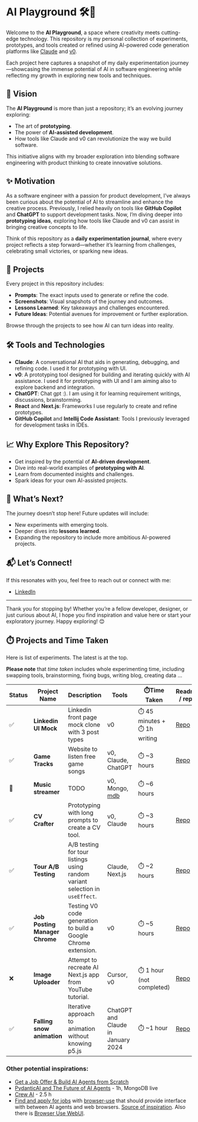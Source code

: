 # AI Playground 🛠️🤖

Welcome to the **AI Playground**, a space where creativity meets cutting-edge technology. This repository is my personal collection of experiments, prototypes, and tools created or refined using AI-powered code generation platforms like [Claude](https://www.anthropic.com/index/claude) and [v0](https://v0.dev/).

Each project here captures a snapshot of my daily experimentation journey—showcasing the immense potential of AI in software engineering while reflecting my growth in exploring new tools and techniques.

## 🌟 Vision
The **AI Playground** is more than just a repository; it’s an evolving journey exploring:
- The art of **prototyping**.
- The power of **AI-assisted development**.
- How tools like Claude and v0 can revolutionize the way we build software.

This initiative aligns with my broader exploration into blending software engineering with product thinking to create innovative solutions.

## ✨ Motivation
As a software engineer with a passion for product development, I’ve always been curious about the potential of AI to streamline and enhance the creative process. Previously, I relied heavily on tools like **GitHub Copilot** and **ChatGPT** to support development tasks. Now, I’m diving deeper into **prototyping ideas**, exploring how tools like Claude and v0 can assist in bringing creative concepts to life.

Think of this repository as a **daily experimentation journal**, where every project reflects a step forward—whether it’s learning from challenges, celebrating small victories, or sparking new ideas.

## 📂 Projects
Every project in this repository includes:
- **Prompts**: The exact inputs used to generate or refine the code.
- **Screenshots**: Visual snapshots of the journey and outcomes.
- **Lessons Learned**: Key takeaways and challenges encountered.
- **Future Ideas**: Potential avenues for improvement or further exploration.

Browse through the projects to see how AI can turn ideas into reality.

## 🛠️ Tools and Technologies
- **Claude**: A conversational AI that aids in generating, debugging, and refining code. I used it for prototyping with UI. 
- **v0**: A prototyping tool designed for building and iterating quickly with AI assistance. I used it for prototyping with UI and I am aiming also to explore backend and integration. 
- **ChatGPT**: Chat gpt :). I am using it for learning requirement writings, discussions, brainstorming.
- **React** and **Next.js**: Frameworks I use regularly to create and refine prototypes.
- **GitHub Copilot** and **Intellij Code Assistant**: Tools I previously leveraged for development tasks in IDEs.

## 📈 Why Explore This Repository?
- Get inspired by the potential of **AI-driven development**.
- Dive into real-world examples of **prototyping with AI**.
- Learn from documented insights and challenges.
- Spark ideas for your own AI-assisted projects.

## 🚀 What’s Next?
The journey doesn’t stop here! Future updates will include:
- New experiments with emerging tools.
- Deeper dives into **lessons learned**.
- Expanding the repository to include more ambitious AI-powered projects.

## 📬 Let’s Connect!
If this resonates with you, feel free to reach out or connect with me:
- [LinkedIn](https://www.linkedin.com/in/janasefcikova/)

<!-- TODO add CV, more links and X -->
---

Thank you for stopping by! Whether you’re a fellow developer, designer, or just curious about AI, I hope you find inspiration and value here or start your exploratory journey. Happy exploring! 😊


## ⏱️ Projects and Time Taken
Here is list of experiments. The latest is at the top.

**Please note** that _time taken_ includes whole experimenting time, including swapping tools, brainstorming, fixing bugs, writing blog, creating data ...


| Status | Project Name                   | Description                                                                  | Tools                                                | ⏱️Time Taken                    | Readme / repo                                | Source inspiration                                                 |
|--------|--------------------------------|------------------------------------------------------------------------------|------------------------------------------------------|---------------------------------|----------------------------------------------|--------------------------------------------------------------------|
| ✅      | **Linkedin UI Mock**           | Linkedin front page mock clone with 3 post types                             | v0                                                   | ⏱️ 45 minutes   + ⏱️ 1h writing | [Repo](Linkedin-UI-mock/README.md)           |
| ✅      | **Game Tracks**                | Website to listen free game songs                                            | v0, Claude, ChatGPT                                  | ⏱️ ~3 hours                     | [Repo](./game-tracks/README.md)              |                                                                    |
| 📌     | **Music streamer**             | TODO                                                                         | v0, Mongo, [mdb](https://mdb.link/mdb-schema-builder) | ⏱️ ~6 hours                     |                                              | [live](https://www.linkedin.com/events/7284721434587766784/about/) |
| ✅      | **CV Crafter**                 | Prototyping with long prompts to create a CV tool.                           | v0, Claude                                           | ⏱️ ~3 hours                     | [Repo](./cv-crafter/README.md)               |                                                                    |
| ✅      | **Tour A/B Testing**           | A/B testing for tour listings using random variant selection in `useEffect`. | Claude, Next.js                                      | ⏱️ ~2 hours                     | [Repo](./tour-ab-testing/README.md)          |                                                                    |
| ✅      | **Job Posting Manager Chrome** | Testing V0 code generation to build a Google Chrome extension.               | v0                                                   | ⏱️ ~5 hours                     | [Repo](./job-posting-manager-chrome/README.md) |                                                                    |
| ❌      | **Image Uploader**             | Attempt to recreate AI Next.js app from YouTube tutorial.                    | Cursor, v0                                           | ⏱️ 1 hour (not completed)       | [Repo](./image-uploader/README.md)           | [video](https://www.youtube.com/watch?v=zyqwt65NIgs)               |
| ✅      | **Falling snow animation**     | Iterative approach to animation without knowing p5.js                        | ChatGPT and Claude in January 2024                   | ⏱️ ~1 hour                      | [Repo](./falling-snow-animation/README.md)                                   |

### Other potential inspirations:
- [Get a Job Offer & Build AI Agents from Scratch](https://www.linkedin.com/posts/semaan_generativeai-ai-aiagents-activity-7293275156011962368-_5bl)
- [PydanticAI and The Future of AI Agents](https://www.linkedin.com/events/7282875144019070976) - 1h, MongoDB live
- [Crew AI](https://www.youtube.com/watch?v=ONKOXwucLvE&t=4658s) - 2.5 h
- [Find and apply for jobs](https://github.com/browser-use/browser-use/blob/main/examples/find_and_apply_to_jobs.py) with [browser-use](https://github.com/browser-use/browser-use) that should provide interface with between AI agents and web browsers. [Source of inspiration](https://www.linkedin.com/posts/addyosmani_softwareengineering-programming-ai-activity-7283384581691523072-YEjh?utm_source=share&utm_medium=member_desktop). Also there is [Browser Use WebUI](https://github.com/browser-use/web-ui).
